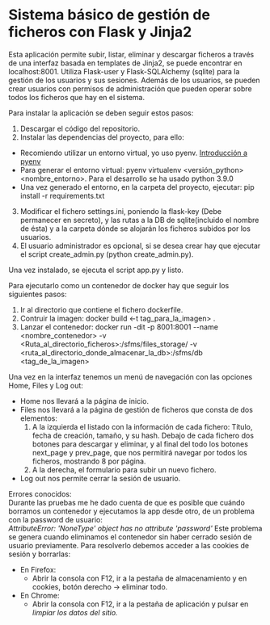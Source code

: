 # Sistema básico de gestión de ficheros con Flask y Jinja2

Esta aplicación permite subir, listar, eliminar y descargar ficheros a través de una interfaz basada en templates de Jinja2, se puede encontrar en localhost:8001.
Utiliza Flask-user y Flask-SQLAlchemy (sqlite) para la gestión de los usuarios y sus sesiones. Además de los usuarios, se pueden crear usuarios con permisos de administración que pueden operar sobre todos los ficheros que hay en el sistema.

Para instalar la aplicación se deben seguir estos pasos:
1. Descargar el código del repositorio.
2. Instalar las dependencias del proyecto, para ello:
  - Recomiendo utilizar un entorno virtual, yo uso pyenv. [Introducción a pyenv](https://realpython.com/intro-to-pyenv/)
  - Para generar el entorno virtual: pyenv virtualenv <versión_python> <nombre_entorno>. Para el desarrollo se ha usado python 3.9.0
  - Una vez generado el entorno, en la carpeta del proyecto, ejecutar: pip install -r requirements.txt
3. Modificar el fichero settings.ini, poniendo la flask-key (Debe permanecer en secreto), y las rutas a la DB de sqlite(incluido el nombre de ésta) y a la carpeta dónde se alojarán los ficheros subidos por los usuarios.
4. El usuario administrador es opcional, si se desea crear hay que ejecutar el script create_admin.py (python create_admin.py).

Una vez instalado, se ejecuta el script app.py y listo.

Para ejecutarlo como un contenedor de docker hay que seguir los siguientes pasos:
1. Ir al directorio que contiene el fichero dockerfile.
2. Contruir la imagen: docker build <-t tag_para_la_imagen> . 
3. Lanzar el contenedor: docker run -dit -p 8001:8001 --name <nombre_contenedor> -v <Ruta_al_directorio_ficheros>:/sfms/files_storage/ -v <ruta_al_directorio_donde_almacenar_la_db>:/sfms/db  <tag_de_la_imagen>

Una vez en la interfaz tenemos un menú de navegación con las opciones Home, Files y Log out:
- Home nos llevará a la página de inicio.
- Files nos llevará a la página de gestión de ficheros que consta de dos elementos:
  1. A la izquierda el listado con la información de cada fichero: Título, fecha de creación, tamaño, y su hash. 
Debajo de cada fichero dos botones para descargar y eliminar, y al final del todo los botones next_page y prev_page, que nos permitirá navegar por todos los ficheros, mostrando 8 por página.
  2. A la derecha, el formulario para subir un nuevo fichero.
- Log out nos permite cerrar la sesión de usuario.

Errores conocidos: <br>
Durante las pruebas me he dado cuenta de que es posible que cuándo borramos un contenedor y ejecutamos la app desde otro, de un problema con la password de usuario:         
*AttributeError: 'NoneType' object has no attribute 'password'*
Este problema se genera cuando eliminamos el contenedor sin haber cerrado sesión de usuario previamente. Para resolverlo debemos acceder a las cookies de sesión y borrarlas:
- En Firefox: 
  - Abrir la consola con F12, ir a la pestaña de almacenamiento y en cookies, botón derecho -> eliminar todo.
- En Chrome:
  -  Abrir la consola con F12, ir a la pestaña de aplicación y pulsar en *limpiar los datos del sitio.*



